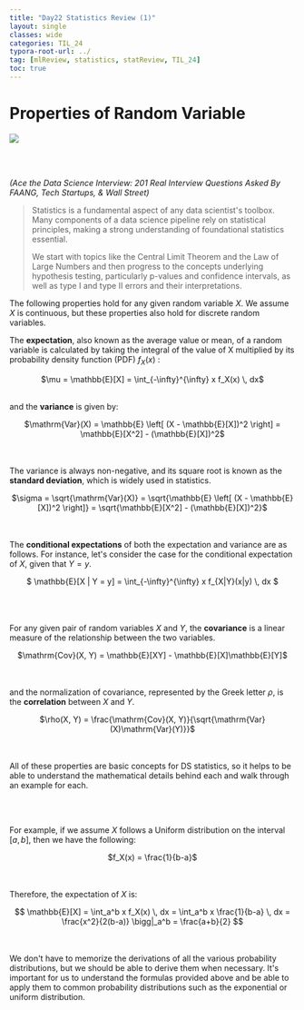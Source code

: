 ```yaml
---
title: "Day22 Statistics Review (1)"
layout: single
classes: wide
categories: TIL_24
typora-root-url: ../
tag: [mlReview, statistics, statReview, TIL_24]
toc: true 
---
```


# Properties of Random Variable

<img src="/blog/images/2024-06-17-TIL24_Day22/C3338E03-52A4-4731-B7D0-8EFF7605D59A_1_105_c.jpeg">

<br><br>

*(Ace the Data Science Interview: 201 Real Interview Questions Asked By FAANG, Tech Startups, & Wall Street)*

> Statistics is a fundamental aspect of any data scientist's toolbox. Many components of a data science pipeline rely on statistical principles, making a strong understanding of foundational statistics essential.
>
> We start with topics like the Central Limit Theorem and the Law of Large Numbers and then progress to the concepts underlying hypothesis testing, particularly p-values and confidence intervals, as well as type I and type II errors and their interpretations.

The following properties hold for any given random variable $X$. We assume $X$ is continuous, but these properties also hold for discrete random variables. 

The **expectation**, also known as the average value or mean, of a random variable is calculated by taking the integral of the value of X multiplied by its probability density function (PDF) $f_X(x)$ :

<center>
  $\mu = \mathbb{E}[X] = \int_{-\infty}^{\infty} x f_X(x) \, dx$ <br><br>
</center>

and the **variance** is given by:

<center>
  $\mathrm{Var}(X) = \mathbb{E} \left[ (X - \mathbb{E}[X])^2 \right] = \mathbb{E}[X^2] - (\mathbb{E}[X])^2$
  <br><br><br>
</center>



The variance is always non-negative, and its square root is known as the **standard deviation**, which is widely used in statistics.

<center>
  $\sigma = \sqrt{\mathrm{Var}(X)} = \sqrt{\mathbb{E} \left[ (X - \mathbb{E}[X])^2 \right]} = \sqrt{\mathbb{E}[X^2] - (\mathbb{E}[X])^2}$
  <br><br><br>
</center>



The **conditional expectations** of both the expectation and variance are as follows. For instance, let's consider the case for the conditional expectation of $X$, given that $Y=y$.

<center>
$  \mathbb{E}[X | Y = y] = \int_{-\infty}^{\infty} x f_{X|Y}(x|y) \, dx $ 
  <br><br><br><br>
</center>



For any given pair of random variables $X$ and $Y$, the **covariance** is a linear measure of the relationship between the two variables.

<center>
  $\mathrm{Cov}(X, Y) = \mathbb{E}[XY] - \mathbb{E}[X]\mathbb{E}[Y]$
  <br><br><br>
</center>



and the normalization of covariance, represented by the Greek letter $\rho$,
is the **correlation** between $X$ and $Y$.

<center>
  $\rho(X, Y) = \frac{\mathrm{Cov}(X, Y)}{\sqrt{\mathrm{Var}(X)\mathrm{Var}(Y)}}$
<br><br><br>
</center>



All of these properties are basic concepts for DS statistics, so it helps to be able to understand the mathematical details behind each and walk through an example for each.



<br><br>

For example, if we assume $X$ follows a Uniform distribution on the interval $[a, b]$, then we have the following:

<center>
  $f_X(x) = \frac{1}{b-a}$ 
  <br><br><br>
</center>



Therefore, the expectation of $X$ is:

<center>
  $$
  \mathbb{E}[X] = \int_a^b x f_X(x) \, dx = \int_a^b x \frac{1}{b-a} \, dx = \frac{x^2}{2(b-a)} \bigg|_a^b = \frac{a+b}{2}
  $$
  <br><br><br>
</center>



We don't have to memorize the derivations of all the various probability distributions, but we should be able to derive them when necessary. It's important for us to understand the formulas provided above and be able to apply them to common probability distributions such as the exponential or uniform distribution.



<br><br>

